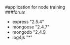 #application for node training  
###forum  
* express "2.5.4"
* mongoose "2.4.7"
* mongodb "2.4.9
* log4js "*" 

